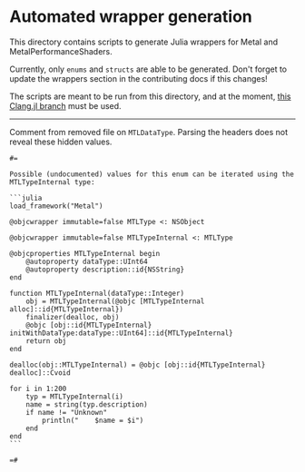 # Automated wrapper generation

This directory contains scripts to generate Julia wrappers for Metal and MetalPerformanceShaders.

Currently, only `enums` and `structs` are able to be generated. Don't forget to update the wrappers section in the contributing docs if this changes!

The scripts are meant to be run from this directory, and at the moment, [this Clang.jl branch](https://github.com/christiangnrd/Clang.jl/tree/objectiveC) must be used.

--------

Comment from removed file on `MTLDataType`. Parsing the headers does not reveal these hidden values.

~~~
#=

Possible (undocumented) values for this enum can be iterated using the MTLTypeInternal type:

```julia
load_framework("Metal")

@objcwrapper immutable=false MTLType <: NSObject

@objcwrapper immutable=false MTLTypeInternal <: MTLType

@objcproperties MTLTypeInternal begin
    @autoproperty dataType::UInt64
    @autoproperty description::id{NSString}
end

function MTLTypeInternal(dataType::Integer)
    obj = MTLTypeInternal(@objc [MTLTypeInternal alloc]::id{MTLTypeInternal})
    finalizer(dealloc, obj)
    @objc [obj::id{MTLTypeInternal} initWithDataType:dataType::UInt64]::id{MTLTypeInternal}
    return obj
end

dealloc(obj::MTLTypeInternal) = @objc [obj::id{MTLTypeInternal} dealloc]::Cvoid

for i in 1:200
    typ = MTLTypeInternal(i)
    name = string(typ.description)
    if name != "Unknown"
        println("    $name = $i")
    end
end
```

=#

~~~
